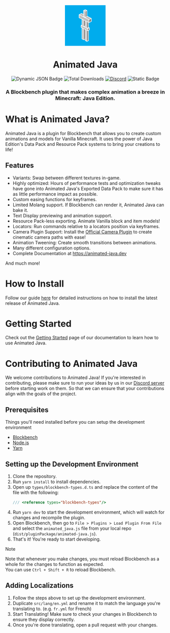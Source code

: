 <div align=center>
	<img src="https://raw.githubusercontent.com/Animated-Java/animated-java/main/src/assets/animated_java_icon.svg" width=128/>
	<h1 >Animated Java
	</h1>
</div>
<div align="center">
	<img alt="Dynamic JSON Badge" src="https://img.shields.io/badge/dynamic/json?url=https%3A%2F%2Fraw.githubusercontent.com%2FAnimated-Java%2Fanimated-java%2Frefs%2Fheads%2Fmain%2Fpackage.json&query=version&style=flat-square&label=%20&color=%2300000000&link=https%3A%2F%2Fbuilds.animated-java.dev%2Flatest&prefix=v">
	<img alt="Total Downloads" src="https://img.shields.io/badge/dynamic/json?url=https%3A%2F%2Fblckbn.ch%2Fapi%2Fstats%2Fplugins%3Fweeks%3D1000&query=animated_java&style=flat-square&logo=data%3Aimage%2Fpng%3Bbase64%2CiVBORw0KGgoAAAANSUhEUgAAAGAAAABgCAYAAADimHc4AAAAAXNSR0IArs4c6QAAA6BJREFUeF7tnFFSGzEMhuXkBB0gkLf0JuQmcBLgJMlNmp6keQtkyHCCxJ3NNJ0MTXclW7Js5ucVWfJ%2B38oQYxMIX64Egmt1FCcIcH4JIAACnAk4l0cHQIAzAefy6AAIcCbgXB4dAAHOBJzLowMgwJmAc3l0AAQ4E3Aujw6AABmB1%2B0u9o24m1w19VI1NdkOPATIXlj1aAhQRypLCAEyXurREKCOVJYQAmS81KMhQB2pLCEEyHipR0OAOlJZQgiQ8VKPhgB1pLKEECDjpR4NAepIZQkhQMZLPRoC1JHKEkKAjJd6NASoI5UlhAAZL%2FVoCFBHKksIATJe6tEQoI5UlhACZLxY0W%2Fb3eKwH71Mp9%2FWQwM0BGw2HzMa7%2B%2Bnk%2BvlUD3r77ufinjdvv8gCvdEtI770XxIQq6ADn4Y7xddzUC0vJ1cPVpD7svvKuAM%2FmmOgxJyBJzDPxX0luAmoFt2ItHDhbejV0KqgEvwT7VjpJfp7dWzRye4COiBP9gJKQL64HtLKC6AAb9XglQAB76nhOICNm%2B75xDoidnu%2FyxHEgES%2BN18IsXH0r8ZFRfQPWiOBK6AFuB3LFwE5EjgCGgFvquAVAlhfPjVt3zF%2Fej76fd8zjLnseycz8utA06TkC5HRDTrBxtXfz7YDfL3hu%2FeAYkSBsFyAmqAX42AhOWIw%2Fi%2FMbXAr0pAKQk1wa9OgLWE2uBXKcBKQo3wqxWgLaFW%2BFUL0JJQM%2FzqBeRKqB1%2BEwJSJbQAvxkBUgmtwG9KAFdCS%2FBVBHB2J7M%2Btn4a3Ld3ZAHf%2BvmyN%2BOsJ3hJ3iUJFvC72tbP16SAz8uRFXwIGFi7uk6gENeWf0ZEB2j%2BAEnIBQEJ0DSHQIAmzYRcEJAATXMIBGjSTMgFAQnQNIdAgCbNhFwQkABNc0gLArqDUgNndTSR1JUr9%2F%2BUKmxF%2FL3hUheZArPRuNyRLUB4sq0AlnIlNC525As43rnqP69ZDknZSjEc5tObm1VO1WwBx53J7ftDoLDImUhrY7V2YFUEdPAEN19aY31hvnF1N7meazyImoBjJ8huv2jMv3gOjXX%2FfNKqAo4SNh%2Bz0fjwFCnOuMfEi1OUFVwTxXWM4ScdRsuhe8yy1I43ZKQT%2Farx6h3wVUFZPRcEWJFl5oUAJiirMAiwIsvMCwFMUFZhEGBFlpkXApigrMIgwIosMy8EMEFZhUGAFVlmXghggrIKgwArssy8EMAEZRUGAVZkmXkhgAnKKuw3fJAlf%2F2mKG8AAAAASUVORK5CYII%3D&label=%20&color=%2300aced00">
	<a href="https://discord.com/invite/jFgY4PXZfp"><img alt="Discord" src="https://img.shields.io/discord/785339959518953482?style=flat-square&logo=discord&label=%20&color=%2300aced00"></a>
	<img alt="Static Badge" src="https://img.shields.io/badge/Ko--Fi?style=flat-square&logo=kofi&label=Support%20Us!&labelColor=%2300aced00&color=%2300aced00&link=https%3A%2F%2Fko-fi.com%2Fsnavesutit">
</div>
<h3 align="center">
	A Blockbench plugin that makes complex animation a breeze in Minecraft: Java Edition.
</h3>

# What is Animated Java?

Animated Java is a plugin for Blockbench that allows you to create custom animations and models
for Vanilla Minecraft. It uses the power of Java Edition's Data Pack and Resource Pack systems
to bring your creations to life!

## Features

-   Variants: Swap between different textures in-game.
-   Highly optimized: Hours of performance tests and optimization tweaks have gone into Animated
    Java's Exported Data Pack to make sure it has as little performance impact as possible.
-   Custom easing functions for keyframes.
-   Limited Molang support. If Blockbench can render it, Animated Java can bake it.
-   Text Display previewing and animation support.
-   Resource Pack-less exporting. Animate Vanilla block and item models!
-   Locators: Run commands relative to a locators position via keyframes.
-   Camera Plugin Support: Install the [Official Camera Plugin](https://www.blockbench.net/plugins/cameras) to create cinematic camera paths with ease!
-   Animation Tweening: Create smooth transitions between animations.
-   Many different configuration options.
-   Complete Documentation at https://animated-java.dev

And much more!

# How to Install

Follow our guide [here](https://animated-java.dev/docs/getting-started/installing-animated-java) for detailed instructions on how to install the latest release of Animated Java.

# Getting Started

Check out the [Getting Started](https://animated-java.dev/docs/getting-started/installing-animated-java) page of our documentation to learn how to use Animated Java.

# Contributing to Animated Java

We welcome contributions to Animated Java! If you're interested in contributing, please make sure to run your ideas by us in our [Discord server](https://discord.com/invite/jFgY4PXZfp) before starting work on them. So that we can ensure that your contributions align with the goals of the project.

## Prerequisites

Things you'll need installed before you can setup the development environment

-   [Blockbench](https://www.blockbench.net/)
-   [Node.js](https://nodejs.org/en/)
-   [Yarn](https://classic.yarnpkg.com/lang/en/docs/install/#windows-stable)

## Setting up the Development Environment

1. Clone the repository.
2. Run `yarn install` to install dependencies.
3. Open up `types/blockbench-types.d.ts` and replace the content of the file with the following:
    ```ts
    /// <reference types="blockbench-types"/>
    ```
4. Run `yarn dev` to start the development environment, which will watch for changes and recompile the plugin.
5. Open Blockbench, then go to `File > Plugins > Load Plugin From File` and select the `animated_java.js` file from your local repo (`dist/pluginPackage/animated-java.js`).
6. That's it! You're ready to start developing.

> [!NOTE]
> Note that whenever you make changes, you must reload Blockbench as a whole for the changes to function as expected.<br>
> You can use `Ctrl + Shift + R` to reload Blockbench.

## Adding Localizations

1. Follow the steps above to set up the development environment.
2. Duplicate `src/lang/en.yml` and rename it to match the language you're translating to. (e.g. `fr.yml` for French)
3. Start Translating! Make sure to check your changes in Blockbench to ensure they display correctly.
4. Once you're done translating, open a pull request with your changes.

